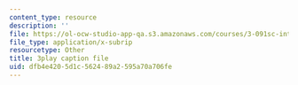 ```yaml
---
content_type: resource
description: ''
file: https://ol-ocw-studio-app-qa.s3.amazonaws.com/courses/3-091sc-introduction-to-solid-state-chemistry-fall-2010/dfb4e4205d1c562489a2595a70a706fe_YwKqzngTcLw.vtt
file_type: application/x-subrip
resourcetype: Other
title: 3play caption file
uid: dfb4e420-5d1c-5624-89a2-595a70a706fe
---
```

